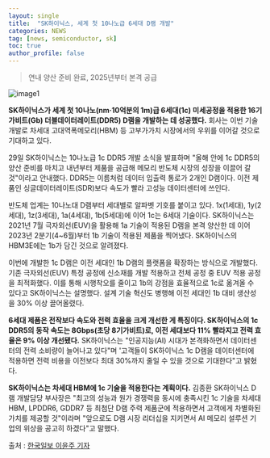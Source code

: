 ```yaml
---
layout: single
title:  "SK하이닉스, 세계 첫 10나노급 6세대 D램 개발"
categories: NEWS
tag: [news, semiconductor, sk]
toc: true
author_profile: false
---
```



> 연내 양산 준비 완료, 2025년부터 본격 공급



![image1](https://imgnews.pstatic.net/image/469/2024/08/29/0000820437_001_20240830061228540.jpg?type=w647)



**SK하이닉스가 세계 첫 10나노(nm·10억분의 1m)급 6세대(1c) 미세공정을 적용한 16기가비트(Gb) 더블데이터레이트(DDR5) D램을 개발하는 데 성공했다.** 회사는 이번 기술 개발로 차세대 고대역폭메모리(HBM) 등 고부가가치 시장에서의 우위를 이어갈 것으로 기대하고 있다.



29일 SK하이닉스는 10나노급 1c DDR5 개발 소식을 발표하며 "올해 안에 1c DDR5의 양산 준비를 마치고 내년부터 제품을 공급해 메모리 반도체 시장의 성장을 이끌어 갈 것"이라고 안내했다. DDR5는 이름처럼 데이터 입출력 통로가 2개인 D램이다. 이전 제품인 싱글데이터레이트(SDR)보다 속도가 빨라 고성능 데이터센터에 쓰인다.



반도체 업계는 10나노대 D램부터 세대별로 알파벳 기호를 붙이고 있다. 1x(1세대), 1y(2세대), 1z(3세대), 1a(4세대), 1b(5세대)에 이어 1c는 6세대 기술이다. SK하이닉스는 2021년 7월 극자외선(EUV)을 활용해 1a 기술이 적용된 D램을 본격 양산한 데 이어 2023년 2분기(4~6월)부터 1b 기술이 적용된 제품을 찍어냈다. SK하이닉스의 HBM3E에는 1b가 담긴 것으로 알려졌다.



이번에 개발한 1c D램은 이전 세대인 1b D램의 플랫폼을 확장하는 방식으로 개발했다. 기존 극자외선(EUV) 특정 공정에 신소재를 개발 적용하고 전체 공정 중 EUV 적용 공정을 최적화했다. 이를 통해 시행착오를 줄이고 1b의 강점을 효율적으로 1c로 옮겨올 수 있다고 SK하이닉스는 설명했다. 설계 기술 혁신도 병행해 이전 세대인 1b 대비 생산성을 30% 이상 끌어올렸다.



**6세대 제품은 전작보다 속도와 전력 효율을 크게 개선한 게 특징이다. SK하이닉스의 1c DDR5의 동작 속도는 8Gbps(초당 8기가비트)로, 이전 세대보다 11% 빨라지고 전력 효율은 9% 이상 개선됐다.** SK하이닉스는 "인공지능(AI) 시대가 본격화하면서 데이터센터의 전력 소비량이 늘어나고 있다"며 '고객들이 SK하이닉스 1c D램을 데이터센터에 적용하면 전력 비용을 이전보다 최대 30%까지 줄일 수 있을 것으로 기대한다"고 밝혔다.



**SK하이닉스는 차세대 HBM에 1c 기술을 적용한다는 계획이다.** 김종환 SK하이닉스 D램 개발담당 부사장은 "최고의 성능과 원가 경쟁력을 동시에 충족시킨 1c 기술을 차세대 HBM, LPDDR6, GDDR7 등 최첨단 D램 주력 제품군에 적용하면서 고객에게 차별화된 가치를 제공할 것"이라며 "앞으로도 D램 시장 리더십을 지키면서 AI 메모리 설루션 기업의 위상을 공고히 하겠다"고 말했다.



출처 : [한국일보 이윤주 기자](https://n.news.naver.com/mnews/article/469/0000820437?rc=N&ntype=RANKING)

